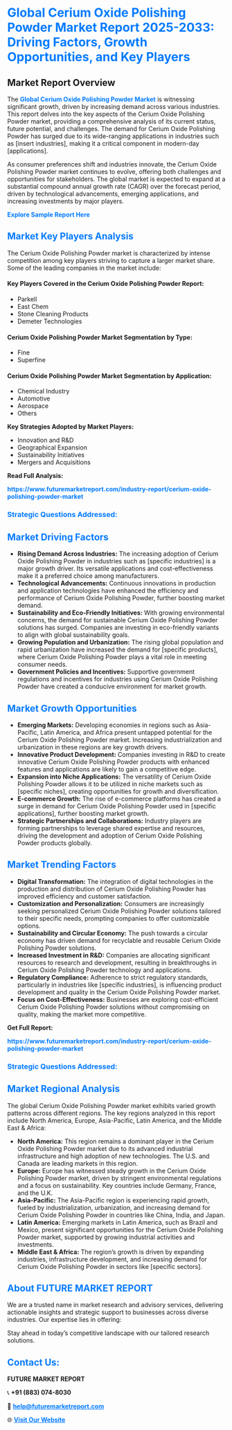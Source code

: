 <h1 style="color: #007BFF;">Global Cerium Oxide Polishing Powder Market Report 2025-2033: Driving Factors, Growth Opportunities, and Key Players</h1>

<section id="overview">
<h2>Market Report Overview</h2>
<p>The <a href="https://www.futuremarketreport.com/industry-report/cerium-oxide-polishing-powder-market" style="color: #007BFF; text-decoration: none;"><strong>Global Cerium Oxide Polishing Powder Market</strong></a> is witnessing significant growth, driven by increasing demand across various industries. This report delves into the key aspects of the Cerium Oxide Polishing Powder market, providing a comprehensive analysis of its current status, future potential, and challenges. The demand for Cerium Oxide Polishing Powder has surged due to its wide-ranging applications in industries such as [insert industries], making it a critical component in modern-day [applications].</p>
<p>As consumer preferences shift and industries innovate, the Cerium Oxide Polishing Powder market continues to evolve, offering both challenges and opportunities for stakeholders. The global market is expected to expand at a substantial compound annual growth rate (CAGR) over the forecast period, driven by technological advancements, emerging applications, and increasing investments by major players.</p>
</section>

<section id="overview">
<p><a href="https://www.futuremarketreport.com/request-sample/reportId=115121" style="color: #007BFF; text-decoration: none;"><strong>Explore Sample Report Here</strong></a></p>
</section>

<section id="key-players">
<h2 style="color: #007BFF;">Market Key Players Analysis</h2>
<p>The Cerium Oxide Polishing Powder market is characterized by intense competition among key players striving to capture a larger market share. Some of the leading companies in the market include:</p>
<h4>Key Players Covered in the Cerium Oxide Polishing Powder Report:</h4>
<ul><li>Parkell</li><li>East Chem</li><li>Stone Cleaning Products</li><li>Demeter Technologies</li></ul>
<h4>Cerium Oxide Polishing Powder Market Segmentation by Type:</h4>
<ul><li>Fine</li><li>Superfine</li></ul>

<h4>Cerium Oxide Polishing Powder Market Segmentation by Application:</h4>
<ul><li>Chemical Industry</li><li>Automotive</li><li>Aerospace</li><li>Others</li></ul>
<p><strong>Key Strategies Adopted by Market Players:</strong></p>
<ul>
<li>Innovation and R&D</li>
<li>Geographical Expansion</li>
<li>Sustainability Initiatives</li>
<li>Mergers and Acquisitions</li>
</ul>
</section>

<section>
<p><strong>Read Full Analysis: </strong></p><a href="https://www.futuremarketreport.com/industry-report/cerium-oxide-polishing-powder-market" style="color: #007BFF; text-decoration: none;"><strong>https://www.futuremarketreport.com/industry-report/cerium-oxide-polishing-powder-market</strong></a>
<h3 style="color: #007BFF;">Strategic Questions Addressed:</h3>
</section>

<section id="driving-factors">
<h2 style="color: #007BFF;">Market Driving Factors</h2>
<ul>
<li><strong>Rising Demand Across Industries:</strong> The increasing adoption of Cerium Oxide Polishing Powder in industries such as [specific industries] is a major growth driver. Its versatile applications and cost-effectiveness make it a preferred choice among manufacturers.</li>
<li><strong>Technological Advancements:</strong> Continuous innovations in production and application technologies have enhanced the efficiency and performance of Cerium Oxide Polishing Powder, further boosting market demand.</li>
<li><strong>Sustainability and Eco-Friendly Initiatives:</strong> With growing environmental concerns, the demand for sustainable Cerium Oxide Polishing Powder solutions has surged. Companies are investing in eco-friendly variants to align with global sustainability goals.</li>
<li><strong>Growing Population and Urbanization:</strong> The rising global population and rapid urbanization have increased the demand for [specific products], where Cerium Oxide Polishing Powder plays a vital role in meeting consumer needs.</li>
<li><strong>Government Policies and Incentives:</strong> Supportive government regulations and incentives for industries using Cerium Oxide Polishing Powder have created a conducive environment for market growth.</li>
</ul>
</section>

<section id="growth-opportunities">
<h2 style="color: #007BFF;">Market Growth Opportunities</h2>
<ul>
<li><strong>Emerging Markets:</strong> Developing economies in regions such as Asia-Pacific, Latin America, and Africa present untapped potential for the Cerium Oxide Polishing Powder market. Increasing industrialization and urbanization in these regions are key growth drivers.</li>
<li><strong>Innovative Product Development:</strong> Companies investing in R&D to create innovative Cerium Oxide Polishing Powder products with enhanced features and applications are likely to gain a competitive edge.</li>
<li><strong>Expansion into Niche Applications:</strong> The versatility of Cerium Oxide Polishing Powder allows it to be utilized in niche markets such as [specific niches], creating opportunities for growth and diversification.</li>
<li><strong>E-commerce Growth:</strong> The rise of e-commerce platforms has created a surge in demand for Cerium Oxide Polishing Powder used in [specific applications], further boosting market growth.</li>
<li><strong>Strategic Partnerships and Collaborations:</strong> Industry players are forming partnerships to leverage shared expertise and resources, driving the development and adoption of Cerium Oxide Polishing Powder products globally.</li>
</ul>
</section>

<section id="trending-factors">
<h2 style="color: #007BFF;">Market Trending Factors</h2>
<ul>
<li><strong>Digital Transformation:</strong> The integration of digital technologies in the production and distribution of Cerium Oxide Polishing Powder has improved efficiency and customer satisfaction.</li>
<li><strong>Customization and Personalization:</strong> Consumers are increasingly seeking personalized Cerium Oxide Polishing Powder solutions tailored to their specific needs, prompting companies to offer customizable options.</li>
<li><strong>Sustainability and Circular Economy:</strong> The push towards a circular economy has driven demand for recyclable and reusable Cerium Oxide Polishing Powder solutions.</li>
<li><strong>Increased Investment in R&D:</strong> Companies are allocating significant resources to research and development, resulting in breakthroughs in Cerium Oxide Polishing Powder technology and applications.</li>
<li><strong>Regulatory Compliance:</strong> Adherence to strict regulatory standards, particularly in industries like [specific industries], is influencing product development and quality in the Cerium Oxide Polishing Powder market.</li>
<li><strong>Focus on Cost-Effectiveness:</strong> Businesses are exploring cost-efficient Cerium Oxide Polishing Powder solutions without compromising on quality, making the market more competitive.</li>
</ul>
</section>

<section>
<p><strong>Get Full Report: </strong></p><a href="https://www.futuremarketreport.com/industry-report/cerium-oxide-polishing-powder-market" style="color: #007BFF; text-decoration: none;"><strong>https://www.futuremarketreport.com/industry-report/cerium-oxide-polishing-powder-market</strong></a>
<h3 style="color: #007BFF;">Strategic Questions Addressed:</h3>
</section>


<section id="regional-analysis">
<h2 style="color: #007BFF;">Market Regional Analysis</h2>
<p>The global Cerium Oxide Polishing Powder market exhibits varied growth patterns across different regions. The key regions analyzed in this report include North America, Europe, Asia-Pacific, Latin America, and the Middle East & Africa:</p>
<ul>
<li><strong>North America:</strong> This region remains a dominant player in the Cerium Oxide Polishing Powder market due to its advanced industrial infrastructure and high adoption of new technologies. The U.S. and Canada are leading markets in this region.</li>
<li><strong>Europe:</strong> Europe has witnessed steady growth in the Cerium Oxide Polishing Powder market, driven by stringent environmental regulations and a focus on sustainability. Key countries include Germany, France, and the U.K.</li>
<li><strong>Asia-Pacific:</strong> The Asia-Pacific region is experiencing rapid growth, fueled by industrialization, urbanization, and increasing demand for Cerium Oxide Polishing Powder in countries like China, India, and Japan.</li>
<li><strong>Latin America:</strong> Emerging markets in Latin America, such as Brazil and Mexico, present significant opportunities for the Cerium Oxide Polishing Powder market, supported by growing industrial activities and investments.</li>
<li><strong>Middle East & Africa:</strong> The region’s growth is driven by expanding industries, infrastructure development, and increasing demand for Cerium Oxide Polishing Powder in sectors like [specific sectors].</li>
</ul>
</section>

<footer>
<h2 style="color: #007BFF;">About FUTURE MARKET REPORT</h2>
<p>We are a trusted name in market research and advisory services, delivering actionable insights and strategic support to businesses across diverse industries. Our expertise lies in offering:</p>

<p>Stay ahead in today’s competitive landscape with our tailored research solutions.</p>

<h2 style="color: #007BFF;">Contact Us:</h2>
<p><strong>FUTURE MARKET REPORT</strong></p>
<p>📞 <strong>+91 (883) 074-8030</strong></p>
<p>📧 <strong><a href="mailto:help@futuremarketreport.com" style="color: #007BFF;">help@futuremarketreport.com</a></strong></p>
<p>🌐 <strong><a href="https://www.futuremarketreport.com/" style="color: #007BFF;">Visit Our Website</a></strong></p>
</footer>